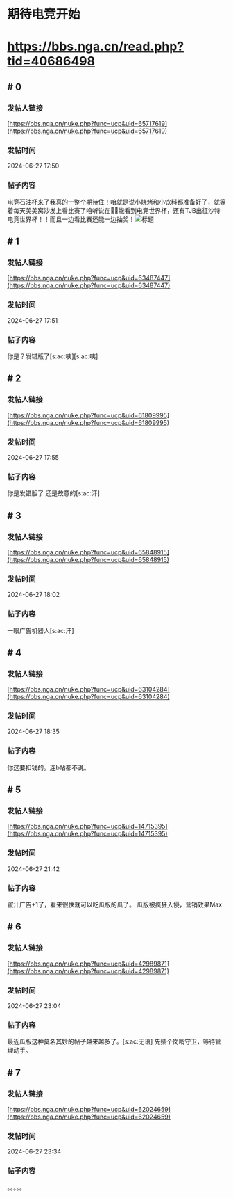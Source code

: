 # 期待电竞开始
# https://bbs.nga.cn/read.php?tid=40686498

## \# 0
### 发帖人链接
[https://bbs.nga.cn/nuke.php?func=ucp&uid=65717619](https://bbs.nga.cn/nuke.php?func=ucp&uid=65717619)
### 发帖时间
2024-06-27 17:50
### 帖子内容
电竞石油杯来了我真的一整个期待住！咱就是说小烧烤和小饮料都准备好了，就等着每天美美窝沙发上看比赛了咱听说在&#129378;&#128075;能看到电竞世界杯，还有TJB出征沙特电竞世界杯！！而且一边看比赛还能一边抽奖！![标题](https://img.nga.178.com/attachments/mon_202406/27/-10hkdbQ19j-57u2ZbT3cSjk-ue.jpg)
## \# 1
### 发帖人链接
[https://bbs.nga.cn/nuke.php?func=ucp&uid=63487447](https://bbs.nga.cn/nuke.php?func=ucp&uid=63487447)
### 发帖时间
2024-06-27 17:51
### 帖子内容
你是？发错版了[s:ac:咦][s:ac:咦]
## \# 2
### 发帖人链接
[https://bbs.nga.cn/nuke.php?func=ucp&uid=61809995](https://bbs.nga.cn/nuke.php?func=ucp&uid=61809995)
### 发帖时间
2024-06-27 17:55
### 帖子内容
你是发错版了 还是故意的[s:ac:汗]
## \# 3
### 发帖人链接
[https://bbs.nga.cn/nuke.php?func=ucp&uid=65848915](https://bbs.nga.cn/nuke.php?func=ucp&uid=65848915)
### 发帖时间
2024-06-27 18:02
### 帖子内容
一眼广告机器人[s:ac:汗]
## \# 4
### 发帖人链接
[https://bbs.nga.cn/nuke.php?func=ucp&uid=63104284](https://bbs.nga.cn/nuke.php?func=ucp&uid=63104284)
### 发帖时间
2024-06-27 18:35
### 帖子内容
你这要扣钱的。连b站都不说。
## \# 5
### 发帖人链接
[https://bbs.nga.cn/nuke.php?func=ucp&uid=14715395](https://bbs.nga.cn/nuke.php?func=ucp&uid=14715395)
### 发帖时间
2024-06-27 21:42
### 帖子内容
蜜汁广告+1了，看来很快就可以吃瓜版的瓜了。
瓜版被疯狂入侵，营销效果Max
## \# 6
### 发帖人链接
[https://bbs.nga.cn/nuke.php?func=ucp&uid=42989871](https://bbs.nga.cn/nuke.php?func=ucp&uid=42989871)
### 发帖时间
2024-06-27 23:04
### 帖子内容
最近瓜版这种莫名其妙的帖子越来越多了。[s:ac:无语]
先插个岗哨守卫，等待管理动手。
## \# 7
### 发帖人链接
[https://bbs.nga.cn/nuke.php?func=ucp&uid=62024659](https://bbs.nga.cn/nuke.php?func=ucp&uid=62024659)
### 发帖时间
2024-06-27 23:34
### 帖子内容
。。。。。
